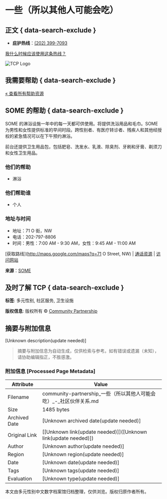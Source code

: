 # 一些（所以其他人可能会吃）

## 正文 { data-search-exclude }


-   **庇护热线**：[(202) 399-7093](tel:202-399-7093)

[我什么时候应该使用这条热线？](/zh-CN/call-shelter-hotline/)

![TCP Logo](https://community-partnership.org/wp-content/uploads/2019/12/cropped-TCP-Logo.png)

## 我需要帮助 { data-search-exclude }

[« 查看所有帮助资源](https://community-partnership.org/zh-CN/i-need-help/)

## SOME 的帮助 { data-search-exclude }

SOME 的淋浴设施一年中的每一天都可供使用。将提供洗浴用品和毛巾。SOME 为男性和女性提供标准的早间时段。跨性别者、有医疗转诊者、残疾人和其他经授权的紧急情况可以在下午预约淋浴。

前台还提供卫生用品包，包括肥皂、洗发水、乳液、除臭剂、牙刷和牙膏、剃须刀和女性卫生用品。

### 他们的帮助

- 淋浴

### 他们帮助谁

- 个人

### 地址与时间

- 地址：71 O 街，NW
- 电话：202-797-8806
- 时间：男性：7:00 AM - 9:30 AM，女性：9:45 AM - 11:00 AM

[获取路线](http://maps.google.com/maps?q=71 O Street, NW) | [通话资源](tel:202-797-8806) | [访问网站](https://www.some.org/services/basic-needs)

**来源**：[SOME](https://www.some.org/services/basic-needs)

## 及时了解 TCP { data-search-exclude }

**标签**: 多元性别, 社区服务, 卫生设施

**版权信息**: 版权所有 © [Community Partnership](https://community-partnership.org)
<!-- tcd_original_link https://community-partnership.org/zh-CN/i-need-help/some-so-others-might-eat-4/ -->


## 摘要与附加信息

<!-- tcd_abstract -->
[Unknown description(update needed)]
<!-- tcd_abstract_end -->

> 摘要与附加信息为自动生成，仅供检索与参考。如有错误或遗漏（未知），请协助编辑指正，不胜感激。

### 附加信息 [Processed Page Metadata]

| Attribute       | Value                                  |
|-----------------|----------------------------------------|
| Filename        | community-partnership_一些（所以其他人可能会吃）_-_社区伙伴关系.md                             |
| Size            | 1485 bytes                           |
| Archived Date   | [Unknown archived date(update needed)]                             |
| Original Link   | [[Unknown link(update needed)]]([Unknown link(update needed)])                       |
| Author          | [Unknown author(update needed)]                               |
| Region          | [Unknown region(update needed)]                               |
| Date            | [Unknown date(update needed)]                                 |
| Tags            | [Unknown tags(update needed)]                                 |
| Evaluation            | [Unknown type(update needed)]                                 |
<!-- tcd_table_end -->

本文由多元性别中文数字档案馆归档整理，仅供浏览。版权归原作者所有。
